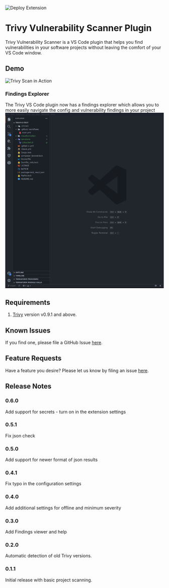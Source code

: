 ![Deploy Extension](https://github.com/aquasecurity/trivy-vscode-extension/workflows/Deploy%20Extension/badge.svg)

# Trivy Vulnerability Scanner Plugin

Trivy Vulnerability Scanner is a VS Code plugin that helps you find vulnerabilities in your software projects
without leaving the comfort of your VS Code window.

## Demo 

![Trivy Scan in Action](https://github.com/aquasecurity/trivy-vscode-extension/blob/master/trivy-scan.gif?raw=true)

### Findings Explorer

The Trivy VS Code plugin now has a findings explorer which allows you to more easily navigate the config and vulnerability findings in your project
![Trivy Findings Explorer](findings-explorer.gif)

## Requirements

1. [Trivy](https://github.com/aquasecurity/trivy#installation) version v0.9.1 and above.

## Known Issues

If you find one, please file a GitHub Issue [here](https://github.com/aquasecurity/trivy-vscode-extension/issues/new).

## Feature Requests

Have a feature you desire? Please let us know by filing an issue [here](https://github.com/aquasecurity/trivy-vscode-extension/issues/new).

## Release Notes

### 0.6.0
Add support for secrets - turn on in the extension settings

### 0.5.1
Fix json check

### 0.5.0

Add support for newer format of json results

### 0.4.1

Fix typo in the configuration settings

### 0.4.0

Add additional settings for offline and minimum severity

### 0.3.0

Add Findings viewer and help

### 0.2.0

Automatic detection of old Trivy versions.

### 0.1.1

Initial release with basic project scanning.
